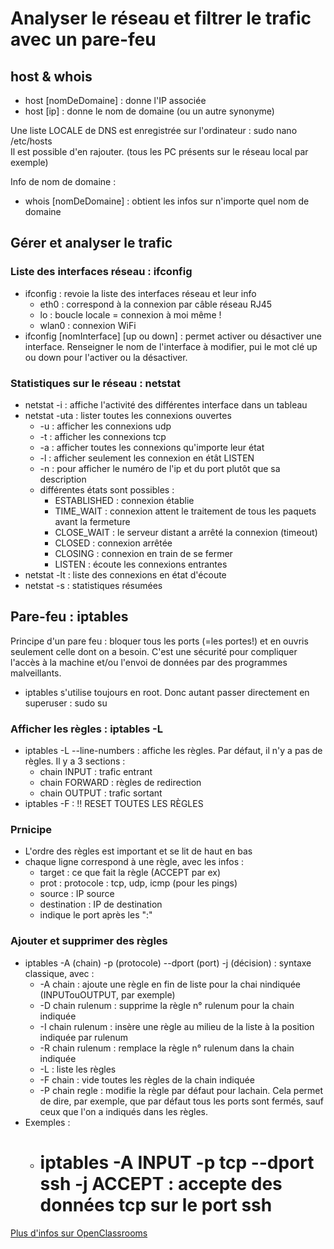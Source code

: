 # Analyser le réseau et filtrer le trafic avec un pare-feu

## host & whois
- host [nomDeDomaine] : donne l'IP associée
- host [ip] : donne le nom de domaine (ou un autre synonyme)

Une liste LOCALE de DNS est enregistrée sur l'ordinateur : sudo nano /etc/hosts  
Il est possible d'en rajouter. (tous les PC présents sur le réseau local par exemple)  

Info de nom de domaine :
- whois [nomDeDomaine] : obtient les infos sur n'importe quel nom de domaine

## Gérer et analyser le trafic
### Liste des interfaces réseau : ifconfig
- ifconfig : revoie la liste des interfaces réseau et leur info
  - eth0 : correspond à la connexion par câble réseau RJ45
  - lo : boucle locale = connexion à moi même !
  - wlan0 : connexion WiFi
- ifconfig [nomInterface] [up ou down] : permet activer ou désactiver une interface. Renseigner le nom de l'interface à modifier, pui le mot clé up ou down pour l'activer ou la désactiver.
### Statistiques sur le réseau : netstat
- netstat -i : affiche l'activité des différentes interface dans un tableau
- netstat -uta : lister toutes les connexions ouvertes
  - -u : afficher les connexions udp
  - -t : afficher les connexions tcp
  - -a : afficher toutes les connexions qu'importe leur état
  - -l : afficher seulement les connexion en étât LISTEN
  - -n : pour afficher le numéro de l'ip et du port plutôt que sa description
  - différentes états sont possibles :
    - ESTABLISHED : connexion établie
    - TIME_WAIT : connexion attent le traitement de tous les paquets avant la fermeture
    - CLOSE_WAIT : le serveur distant a arrêté la connexion (timeout)
    - CLOSED : connexion arrêtée
    - CLOSING : connexion en train de se fermer
    - LISTEN : écoute les connexions entrantes
- netstat -lt : liste des connexions en état d'écoute
- netstat -s : statistiques résumées

## Pare-feu : iptables
Principe d'un pare feu : bloquer tous les ports (=les portes!) et en ouvris seulement celle dont on a besoin. C'est une sécurité pour compliquer l'accès à la machine et/ou l'envoi de données par des programmes malveillants.  
- iptables s'utilise toujours en root. Donc autant passer directement en superuser : sudo su
### Afficher les règles : iptables -L
- iptables -L --line-numbers :  affiche les règles. Par défaut, il n'y a pas de règles. Il y a 3 sections :
  - chain INPUT : trafic entrant
  - chain FORWARD : règles de redirection
  - chain OUTPUT : trafic sortant
- iptables -F : !! RESET TOUTES LES RÈGLES
### Prnicipe
- L'ordre des règles est important et se lit de haut en bas
- chaque ligne correspond à une règle, avec les infos :
  - target : ce que fait la règle (ACCEPT par ex)
  - prot : protocole : tcp, udp, icmp (pour les pings)
  - source : IP source
  - destination : IP de destination
  - indique le port après les ":"
### Ajouter et supprimer des règles
- iptables -A (chain) -p (protocole) --dport (port) -j (décision) : syntaxe classique, avec :
  - -A chain : ajoute une règle en fin de liste pour la chai nindiquée (INPUTouOUTPUT, par exemple)
  - -D chain rulenum : supprime la règle n° rulenum pour la chain indiquée
  - -I chain rulenum : insère une règle au milieu de la liste à la position indiquée par rulenum
  - -R chain rulenum : remplace la règle n° rulenum dans la chain indiquée
  - -L : liste les règles
  - -F chain : vide toutes les règles de la chain indiquée
  - -P chain regle : modifie la règle par défaut pour lachain. Cela permet de dire, par exemple, que par défaut tous les ports sont fermés, sauf ceux que l'on a indiqués dans les règles.
- Exemples :
  - # iptables -A INPUT -p tcp --dport ssh -j ACCEPT : accepte des données tcp sur le port ssh

[Plus d'infos sur OpenClassrooms](https://openclassrooms.com/fr/courses/43538-reprenez-le-controle-a-laide-de-linux/42264-analyser-le-reseau-et-filtrer-le-trafic-avec-un-pare-feu#/id/r-2283535)

